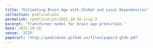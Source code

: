 ```yaml
---
title: "Estimating Brain Age with Global and Local Dependencies"
collection: publications
permalink: /publication/2022-10-16-icip-3
excerpt: 'Transformer model for brain age prediction.'
date: 2022-10-16
venue: 'ICIP'
paperurl: 'http://podismine.github.io/files/paper3-gldn.pdf'
---
```

